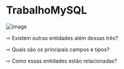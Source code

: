 # TrabalhoMySQL

![image](https://user-images.githubusercontent.com/56053290/211949284-937f640d-e5a8-4061-832a-c874ade42cd3.png)


⇨ Existem outras entidades além dessas três?

⇨ Quais são os principais campos e tipos?

⇨ Como essas entidades estão relacionadas?
